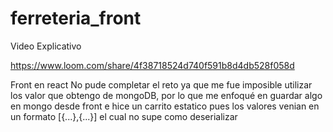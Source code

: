 # ferreteria_front
Video Explicativo

https://www.loom.com/share/4f38718524d740f591b8d4db528f058d


Front en react
No pude completar el reto ya que me fue imposible utilizar los valor que obtengo de mongoDB,
por lo que me enfoqué en guardar algo en mongo desde front e hice un carrito estatico pues los 
valores venian en un formato [{...},{...}] el cual no supe como deserializar
